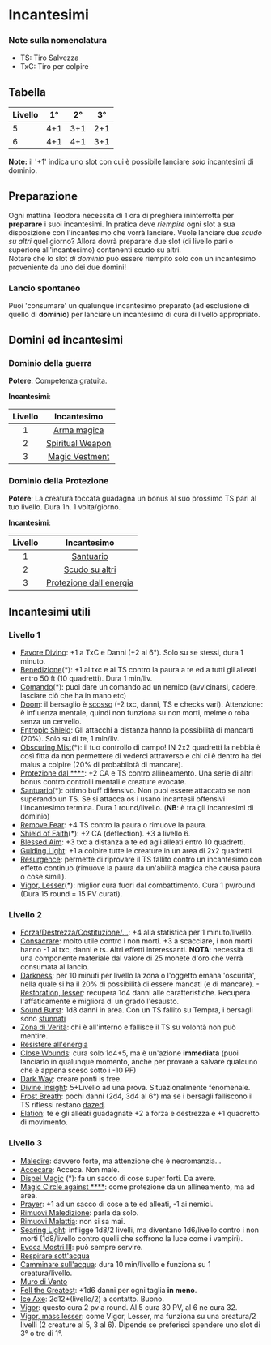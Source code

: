 # Incantesimi
### Note sulla nomenclatura
- TS: Tiro Salvezza
- TxC: Tiro per colpire

## Tabella

| Livello | 1° | 2° | 3° |
| ------ | :--: | :--: | :--: |
| 5 | 4+1 | 3+1 | 2+1 |
| 6 | 4+1 | 4+1 | 3+1 |

**Note:** il '+1' indica uno slot con cui è possibile lanciare _solo_ incantesimi di dominio.

## Preparazione
Ogni mattina Teodora necessita di 1 ora di preghiera ininterrotta per **preparare** i suoi incantesimi. In pratica deve _riempire_ ogni slot a sua disposizione con l'incantesimo che vorrà lanciare. Vuole lanciare due _scudo su altri_ quel giorno? Allora dovrà preparare due slot (di livello pari o superiore all'incantesimo) contenenti scudo su altri.  
Notare che lo slot _di dominio_ può essere riempito solo con un incantesimo proveniente da uno dei due domini!

### Lancio spontaneo
Puoi 'consumare' un qualunque incantesimo preparato (ad esclusione di quello di **dominio**) per lanciare un incantesimo di cura di livello appropriato.

## Domini ed incantesimi
### Dominio della guerra
**Potere**: Competenza gratuita.  

**Incantesimi**:

| Livello | Incantesimo |
| :---: | :---------------: |
| 1 | [Arma magica](http://www.d20srd.org/srd/spells/magicWeapon.htm) |
| 2 | [Spiritual Weapon](http://www.d20srd.org/srd/spells/spiritualWeapon.htm) |
| 3 | [Magic Vestment](http://www.d20srd.org/srd/spells/magicVestment.htm) |

### Dominio della Protezione
**Potere**: La creatura toccata guadagna un bonus al suo prossimo TS pari al tuo livello. Dura 1h. 1 volta/giorno.  

**Incantesimi**:

| Livello | Incantesimo |
| :---: | :---------------: |
| 1 | [Santuario](http://www.d20srd.org/srd/spells/sanctuary.htm) |
| 2 | [Scudo su altri](http://www.d20srd.org/srd/spells/shieldOther.htm) |
| 3 | [Protezione dall'energia](http://www.d20srd.org/srd/spells/protectionFromEnergy.htm) |



## Incantesimi utili
### Livello 1
- [Favore Divino](http://www.d20srd.org/srd/spells/divineFavor.htm): +1 a TxC e Danni (+2 al 6°). Solo su se stessi, dura 1 minuto.
- [Benedizione](http://www.d20srd.org/srd/spells/bless.htm)(\*): +1 al txc e ai TS contro la paura a te ed a tutti gli alleati entro 50 ft (10 quadretti). Dura 1 min/liv.
- [Comando](http://www.d20srd.org/srd/spells/command.htm)(\*): puoi dare un comando ad un nemico (avvicinarsi, cadere, lasciare ciò che ha in mano etc)
- [Doom](http://www.d20srd.org/srd/spells/doom.htm): il bersaglio è [scosso](http://www.d20srd.org/srd/conditionSummary.htm#shaken) (-2 txc, danni, TS e checks vari). Attenzione: è influenza mentale, quindi non funziona su non morti, melme o roba senza un cervello.
- [Entropic Shield](http://www.d20srd.org/srd/spells/entropicShield.htm): Gli attacchi a distanza hanno la possibilità di mancarti (20%). Solo su di te, 1 min/liv.
- [Obscuring Mist](http://www.d20srd.org/srd/spells/obscuringMist.htm)(\*): il tuo controllo di campo! IN 2x2 quadretti la nebbia è così fitta da non permettere di vederci attraverso e chi ci è dentro ha dei malus a colpire (20% di probabilotà di mancare).
- [Protezione dal \*\*\*\*](http://www.d20srd.org/srd/spells/protectionFromEvil.htm): +2 CA e TS contro allineamento. Una serie di altri bonus contro controlli mentali e creature evocate.
- [Santuario](http://www.d20srd.org/srd/spells/sanctuary.htm)(\*): ottimo buff difensivo. Non puoi essere attaccato se non superando un TS. Se si attacca os i usano incantesii offensivi l'incantesimo termina. Dura 1 round/livello. (**NB**: è tra gli incantesimi di dominio)
- [Remove Fear](http://www.d20srd.org/srd/spells/removeFear.htm): +4 TS contro la paura o rimuove la paura.
- [Shield of Faith](http://www.d20srd.org/srd/spells/shieldOfFaith.htm)(\*): +2 CA (deflection). +3 a livello 6.
- [Blessed Aim](http://dnd.arkalseif.info/spells/spell-compendium--86/blessed-aim--3941/index.html): +3 txc a distanza a te ed agli alleati entro 10 quadretti.
- [Guiding Light](https://dndtools.net/spells/miniatures-handbook--75/guiding-light--1971/): +1 a colpire tutte le creature in un area di 2x2 quadretti.
- [Resurgence](http://dnd.arkalseif.info/spells/spell-compendium--86/resurgence--4102/index.html): permette di riprovare il TS fallito contro un incantesimo con effetto continuo (rimuove la paura da un'abilità magica che causa paura o cose simili).
- [Vigor, Lesser](http://dnd.arkalseif.info/spells/spell-compendium--86/vigor-lesser--4725/index.html)(\*): miglior cura fuori dal combattimento. Cura 1 pv/round (Dura 15 round = 15 PV curati).

### Livello 2
- [Forza/Destrezza/Costituzione/...](): +4 alla statistica per 1 minuto/livello.
- [Consacrare](http://www.d20srd.org/srd/spells/consecrate.htm): molto utile contro i non morti. +3 a scacciare, i non morti hanno -1 al txc, danni e ts. Altri effetti interessanti. **NOTA**: necessita di una componente materiale dal valore di 25 monete d'oro che verrà consumata al lancio.
- [Darkness](http://www.d20srd.org/srd/spells/darkness.htm): per 10 minuti per livello la zona o l'oggetto emana 'oscurità', nella quale si ha il 20% di possibilità di essere mancati (e di mancare).
-[Restoration, lesser](http://www.d20srd.org/srd/spells/restorationLesser.htm): recupera 1d4 danni alle caratteristiche. Recupera l'affaticamente e migliora di un grado l'esausto.
- [Sound Burst](http://www.d20srd.org/srd/spells/soundBurst.htm): 1d8 danni in area. Con un TS fallito su Tempra, i bersagli sono [stunnati](http://www.d20srd.org/srd/conditionSummary.htm#stunned)
- [Zona di Verità](http://www.d20srd.org/srd/spells/zoneOfTruth.htm): chi è all'interno e fallisce il TS su volontà non può mentire.
- [Resistere all'energia](http://www.d20srd.org/srd/spells/resistEnergy.htm)
- [Close Wounds](http://dnd.arkalseif.info/spells/spell-compendium--86/close-wounds--3542/index.html): cura solo 1d4+5, ma è un'azione **immediata** (puoi lanciarlo in qualunque momento, anche per provare a salvare qualcuno che è appena sceso sotto i -10 PF)
- [Dark Way](http://dnd.arkalseif.info/spells/spell-compendium--86/dark-way--4326/index.html): creare ponti is free.
- [Divine Insight](http://therafimrpg.wikidot.com/divine-insight): 5+Livello ad una prova. Situazionalmente fenomenale.
- [Frost Breath](https://dndtools.net/spells/spell-compendium--86/frost-breath--4540/): pochi danni (2d4, 3d4 al 6°) ma se i bersagli falliscono il TS riflessi restano [dazed](http://www.d20srd.org/srd/conditionSummary.htm#Dazed).
- [Elation](https://dndtools.net/spells/book-of-exalted-deeds--52/elation--45/): te e gli alleati guadagnate +2 a forza e destrezza e +1 quadretto di movimento.

### Livello 3
- [Maledire](http://www.d20srd.org/srd/spells/bestowCurse.htm): davvero forte, ma attenzione che è necromanzia...
- [Accecare](http://www.d20srd.org/srd/spells/blindnessDeafness.htm): Acceca. Non male.
- [Dispel Magic](http://www.d20srd.org/srd/spells/dispelMagic.htm) (\*): fa un sacco di cose super forti. Da avere.
- [Magic Circle against \*\*\*\*](http://www.d20srd.org/srd/spells/magicCircleAgainstChaos.htm): come protezione da un allineamento, ma ad area.
- [Prayer](http://www.d20srd.org/srd/spells/prayer.htm): +1 ad un sacco di cose a te ed alleati, -1 ai nemici.
- [Rimuovi Maledizione](http://www.d20srd.org/srd/spells/removeCurse.htm): parla da solo.
- [Rimuovi Malattia](http://www.d20srd.org/srd/spells/removeDisease.htm): non si sa mai.
- [Searing Light](http://www.d20srd.org/srd/spells/searingLight.htm):  infligge 1d8/2 livelli, ma diventano 1d6/livello contro i non morti (1d8/livello contro quelli che soffrono la luce come i vampiri).
- [Evoca Mostri III](http://www.d20srd.org/srd/spells/summonMonsterIII.htm): può sempre servire.
- [Respirare sott'acqua](http://www.d20srd.org/srd/spells/waterBreathing.htm)
- [Camminare sull'acqua](http://www.d20srd.org/srd/spells/waterWalk.htm): dura 10 min/livello e funziona su 1 creatura/livello.
- [Muro di Vento](http://www.d20srd.org/srd/spells/windWall.htm)
- [Fell the Greatest](https://dndtools.net/spells/spell-compendium--86/fell-greatest-foe--3863/): +1d6 danni per ogni taglia **in meno**.
- [Ice Axe](https://dndtools.net/spells/spell-compendium--86/ice-axe--3862/): 2d12+(livello/2) a contatto. Buono.
- [Vigor](https://dndtools.net/spells/spell-compendium--86/vigor--4726/): questo cura 2 pv a round. Al 5 cura 30 PV, al 6 ne cura 32.
- [Vigor, mass lesser](https://dndtools.net/spells/spell-compendium--86/vigor-mass-lesser--4729/): come Vigor, Lesser, ma funziona su una creatura/2 livelli (2 creature al 5, 3 al 6). Dipende se preferisci spendere uno slot di 3° o tre di 1°.


